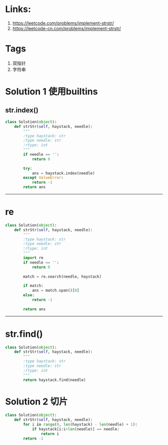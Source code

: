 # Links:
1. https://leetcode.com/problems/implement-strstr/
2. https://leetcode-cn.com/problems/implement-strstr/

# Tags
1. 双指针
2. 字符串

# Solution 1 使用builtins
## str.index()
```python
class Solution(object):
    def strStr(self, haystack, needle):
        """
        :type haystack: str
        :type needle: str
        :rtype: int
        """
        if needle == '':
            return 0
        
        try:
            ans = haystack.index(needle)
        except ValueError:
            return -1
        return ans
```
---
# re
```python
class Solution(object):
    def strStr(self, haystack, needle):
        """
        :type haystack: str
        :type needle: str
        :rtype: int
        """
        import re
        if needle == '':
            return 0
        
        match = re.search(needle, haystack)
        
        if match:
            ans = match.span()[0]
        else:
            return -1
        
        return ans
```
---
# str.find()
```python
class Solution(object):
    def strStr(self, haystack, needle):
        """
        :type haystack: str
        :type needle: str
        :rtype: int
        """
        return haystack.find(needle)
```

# Solution 2 切片
```python
class Solution(object):
    def strStr(self, haystack, needle):
        for i in range(0, len(haystack) - len(needle) + 1):
            if haystack[i:i+len(needle)] == needle:
                return i
        return -1
```


